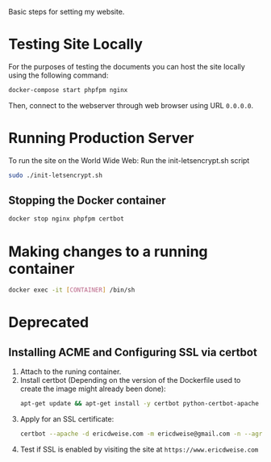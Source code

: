 Basic steps for setting my website.

# Testing Site Locally
For the purposes of testing the documents you can host the site locally using the following command:
```bash
docker-compose start phpfpm nginx
```
Then, connect to the webserver through web browser using URL `0.0.0.0`.


# Running Production Server
To run the site on the World Wide Web:
Run the init-letsencrypt.sh script
```bash
sudo ./init-letsencrypt.sh
```

## Stopping the Docker container
```bash
docker stop nginx phpfpm certbot
```


# Making changes to a running container
```bash
docker exec -it [CONTAINER] /bin/sh
```

# Deprecated
## Installing ACME and Configuring SSL via certbot
1. Attach to the runing container.
2. Install certbot (Depending on the version of the Dockerfile used to create the image might already been done):
    ```bash
    apt-get update && apt-get install -y certbot python-certbot-apache
    ```
3. Apply for an SSL certificate:
    ```bash
    certbot --apache -d ericdweise.com -m ericdweise@gmail.com -n --agree-tos
    ```
4. Test if SSL is enabled by visiting the site at `https://www.ericdweise.com`
